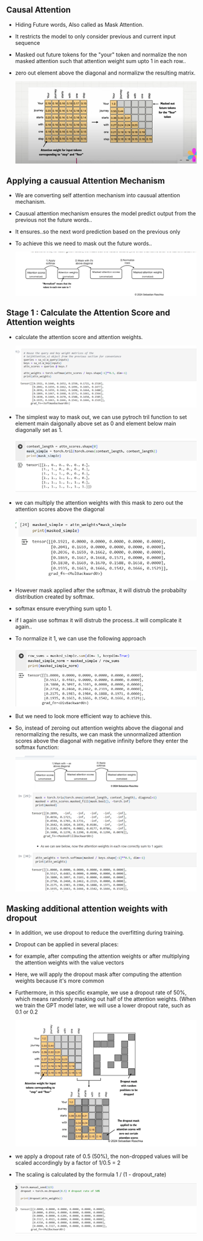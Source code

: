 
## Causal Attention

- Hiding Future words, Also called as Mask Attention.
- It restricts the model to only consider previous and current input sequence 
- Masked out future tokens for the "your" token and normalize the non masked attention such that attention weight sum upto 1 in each row..
- zero out element above the diagonal and normalizw the resulting matrix.

    ![alt text](../Images/causualAttention.png)


## Applying a causual Attention Mechanism
 
 - We are converting self attention mechanism into causual attention mechanism.
 - Causual attention mechanism ensures the model predict output from the previous not the future words..
 - It ensures..so the next word prediction based on the previous only
 - To achieve this we need to mask out the future words..

    ![alt text](../Images/causualAttentionMechanism.png)

## Stage 1 : Calculate the Attention Score and Attention weights

- calculate the attention score and attention weights.

    ![alt text](../Images/causalmechanismAttentionscoreWeights.png)

- The simplest way to mask out, we can use pytroch tril function to set element main daigonally above set as 0 and element below main diagonally set as 1.

    ![alt text](../Images/pytrochtril.png)

- we can multiply the attention weights with this mask to zero out the attention scores above the diagonal

    ![alt text](../Images/multiplyMaskZeroAttentionweight.png)

- However mask applied after the softmax, it will distrub the probabilty distribution created by softmax.
- softmax ensure everything sum upto 1.
- if I again use softmax it will distrub the process..it will complicate it again..
- To normalize it 1, we can use the following approach

    ![alt text](../Images/maskedNormalization.png)

- But we need to look more efficient way to achieve this.
- So, instead of zeroing out attention weights above the diagonal and renormalizing the results, we can mask the unnormalized attention scores above the diagonal with negative infinity before they enter the softmax function:

    ![alt text](../Images/maskWithInfinity.png)

## Masking additional attention weights with dropout

- In addition, we use dropout to reduce the overfitting during training.
- Dropout can be applied in several places:
- for example, after computing the attention weights or after multiplying the attention weights with the value vectors
- Here, we will apply the dropout mask after computing the attention weights because it's more common
- Furthermore, in this specific example, we use a dropout rate of 50%, which means randomly masking out half of the attention weights. (When we train the GPT model later, we will use a lower dropout rate, such as 0.1 or 0.2

    ![alt text](../Images/dropout.png)

- we apply a dropout rate of 0.5 (50%), the non-dropped values will be scaled accordingly by a factor of 1/0.5 = 2
- The scaling is calculated by the formula 1 / (1 - dropout_rate)

    ![alt text](../Images/dropoutexamplecode.png)
